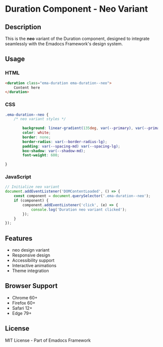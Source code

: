 # Duration Component - Neo Variant

## Description
This is the **neo** variant of the Duration component, designed to integrate seamlessly with the Emadocs Framework's design system.

## Usage

### HTML
```html
<duration class="ema-duration ema-duration--neo">
    Content here
</duration>
```

### CSS
```css
.ema-duration--neo {
    /* neo variant styles */
    
        background: linear-gradient(135deg, var(--primary), var(--primary-dark));
        color: white;
        border: none;
        border-radius: var(--border-radius-lg);
        padding: var(--spacing-md) var(--spacing-lg);
        box-shadow: var(--shadow-md);
        font-weight: 600;
    
}
```

### JavaScript
```javascript
// Initialize neo variant
document.addEventListener('DOMContentLoaded', () => {
    const component = document.querySelector('.ema-duration--neo');
    if (component) {
        component.addEventListener('click', (e) => {
            console.log('Duration neo variant clicked');
        });
    }
});
```

## Features
- neo design variant
- Responsive design
- Accessibility support
- Interactive animations
- Theme integration

## Browser Support
- Chrome 60+
- Firefox 60+
- Safari 12+
- Edge 79+

## License
MIT License - Part of Emadocs Framework
